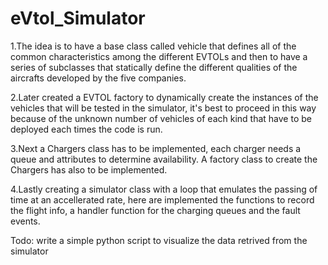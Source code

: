 # eVtol_Simulator

1.The idea is to have a base class called vehicle that defines all of the common characteristics among the different EVTOLs and then 
to have a series of subclasses that statically define the different qualities of the aircrafts developed by the five companies.

2.Later created a EVTOL factory to dynamically create the instances of the vehicles that will be tested in the simulator, it's best to proceed in this way because of the unknown
number of vehicles of each kind that have to be deployed each times the code is run.

3.Next a Chargers class has to be implemented, each charger needs a queue and attributes to determine availability.
A factory class to create the Chargers has also to be implemented.

4.Lastly creating a simulator class with a loop that emulates the passing of time at an accellerated rate, here are implemented the functions to record the flight info, 
a handler function for the charging queues and the fault events.

Todo: write a simple python script to visualize the data retrived from the simulator
